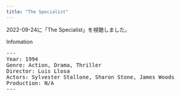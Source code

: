```yaml
---
title: "The Specialist"
---
```

2022-09-24に「The Specialist」を視聴しました。

Infomation
<pre>
---
Year: 1994
Genre: Action, Drama, Thriller
Director: Luis Llosa
Actors: Sylvester Stallone, Sharon Stone, James Woods
Production: N/A
---
</pre>